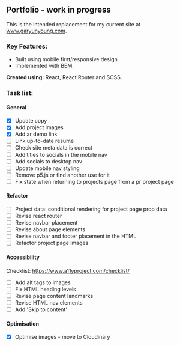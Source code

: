 ## Portfolio - work in progress

This is the intended replacement for my current site at www.garyunyoung.com.

### Key Features:

- Built using mobile first/responsive design.
- Implemented with BEM.

**Created using:** React, React Router and SCSS.

### Task list:

#### General

- [x] Update copy
- [x] Add project images
- [x] Add ar demo link
- [ ] Link up-to-date resume
- [ ] Check site meta data is correct
- [ ] Add titles to socials in the mobile nav
- [ ] Add socials to desktop nav
- [ ] Update mobile nav styling
- [ ] Remove p5.js or find another use for it
- [ ] Fix state when returning to projects page from a pr project page

#### Refactor

- [ ] Project data: conditional rendering for project page prop data
- [ ] Revise react router
- [ ] Revise navbar placement
- [ ] Revise about page elements
- [ ] Revise navbar and footer placement in the HTML
- [ ] Refactor project page images

#### Accessibility

Checklist: https://www.a11yproject.com/checklist/

- [ ] Add alt tags to images
- [ ] Fix HTML heading levels
- [ ] Revise page content landmarks
- [ ] Revise HTML nav elements
- [ ] Add 'Skip to content'

#### Optimisation

- [x] Optimise images - move to Cloudinary
